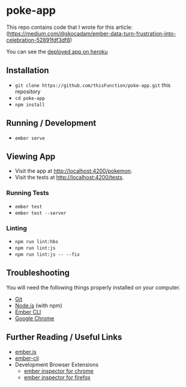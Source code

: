 # poke-app
This repo contains code that I wrote for this article:
(https://medium.com/@skocadam/ember-data-turn-frustration-into-celebration-52891fdf3df8)

You can see the [deployed app on heroku](https://ember-data-poke-app.herokuapp.com/pokemon)


## Installation
* `git clone https://github.com/thisFunction/poke-app.git` this repository
* `cd poke-app`
* `npm install`


## Running / Development
* `ember serve`


## Viewing App
* Visit the app at [http://localhost:4200/pokemon](http://localhost:4200/pokemon).
* Visit the tests at [http://localhost:4200/tests](http://localhost:4200/tests).


### Running Tests
* `ember test`
* `ember test --server`


### Linting
* `npm run lint:hbs`
* `npm run lint:js`
* `npm run lint:js -- --fix`


## Troubleshooting
You will need the following things properly installed on your computer.

* [Git](https://git-scm.com/)
* [Node.js](https://nodejs.org/) (with npm)
* [Ember CLI](https://ember-cli.com/)
* [Google Chrome](https://google.com/chrome/)


## Further Reading / Useful Links
* [ember.js](https://emberjs.com/)
* [ember-cli](https://ember-cli.com/)
* Development Browser Extensions
  * [ember inspector for chrome](https://chrome.google.com/webstore/detail/ember-inspector/bmdblncegkenkacieihfhpjfppoconhi)
  * [ember inspector for firefox](https://addons.mozilla.org/en-US/firefox/addon/ember-inspector/)
